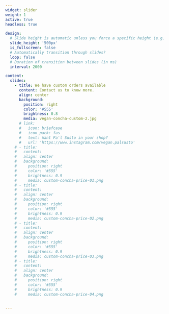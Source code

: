```yaml
---
widget: slider
weight: 1
active: true
headless: true

design:
  # Slide height is automatic unless you force a specific height (e.g. '400px')
  slide_height: '500px'
  is_fullscreen: false
  # Automatically transition through slides?
  loop: false
  # Duration of transition between slides (in ms)
  interval: 2000

content:
  slides:
    - title: We have custom orders available
      content: Contact us to know more.
      align: center
      background:
        position: right
        color: '#555'
        brightness: 0.8
        media: vegan-concha-custom-2.jpg
      # link:
      #   icon: briefcase
      #   icon_pack: fas
      #   text: Want Pa'l Susto in your shop? 
      #   url: 'https://www.instagram.com/vegan.palsusto'
    # - title: 
    #   content: 
    #   align: center
    #   background:
    #     position: right
    #     color: '#555'
    #     brightness: 0.9
    #     media: custom-concha-price-01.png
    # - title: 
    #   content: 
    #   align: center
    #   background:
    #     position: right
    #     color: '#555'
    #     brightness: 0.9
    #     media: custom-concha-price-02.png
    # - title: 
    #   content: 
    #   align: center
    #   background:
    #     position: right
    #     color: '#555'
    #     brightness: 0.9
    #     media: custom-concha-price-03.png
    # - title: 
    #   content: 
    #   align: center
    #   background:
    #     position: right 
    #     color: '#555'
    #     brightness: 0.9
    #     media: custom-concha-price-04.png
  

---
```

